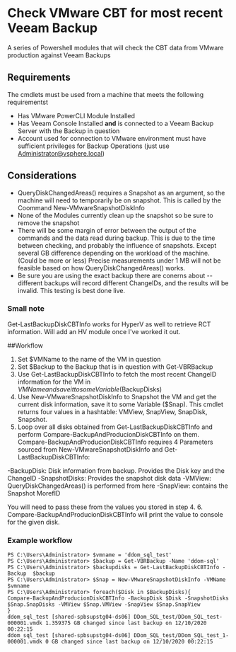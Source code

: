 # Check VMware CBT for most recent Veeam Backup

A series of Powershell modules that will check the CBT data from VMware production against Veeam Backups

## Requirements

The cmdlets must be used from a machine that meets the following requirementst

- Has VMware PowerCLI Module Installed
- Has Veeam Console Installed __and__ is connected to a Veeam Backup Server with the Backup in question
- Account used for connection  to VMware environment must have sufficient privileges for Backup Operations (just use Administrator@vsphere.local)

## Considerations

- QueryDiskChangedAreas() requires a Snapshot as an argument, so the machine will need to temporarily be on snapshot. This is called by the Coommand New-VMwareSnapshotDiskInfo
- None of the Modules currently clean up the snapshot so be sure to remove the snapshot
- There will be some margin of error between the output of the commands and the data read during backup. This is due to the time between checking, and probably the influence of snapshots. Except several GB difference depending on the workload of the machine. (Could be more or less) Precise measurements under 1 MB will not be feasible based on how QueryDiskChangedAreas() works.
- Be sure you are using the exact backup there are conerns about -- different backups will record different ChangeIDs, and the results will be invalid. This testing is best done live.

### Small note

Get-LastBackupDiskCBTInfo works for HyperV as well to retrieve RCT information. Will add an HV module once I've worked it out. 


##Workflow

1. Set $VMName to the name of the VM in question
2. Set $Backup to the Backup that is in question with Get-VBRBackup
3. Use Get-LastBackupDiskCBTInfo to fetch the most recent ChangeID information for the VM in $VMName and save it to some Variable ($BackupDisks)
4. Use New-VMwareSnapshotDiskInfo to Snapshot the VM and get the current disk information, save it to some Variable ($Snap). This cmdlet returns four values in a hashtable: VMView, SnapView, SnapDisk, Snapshot.
5. Loop over all disks obtained from Get-LastBackupDiskCBTInfo and perform Compare-BackupAndProducionDiskCBTInfo on them. Compare-BackupAndProducionDiskCBTInfo requires 4 Parameters sourced from New-VMwareSnapshotDiskInfo and Get-LastBackupDiskCBTInfo:

-BackupDisk: Disk information from backup. Provides the Disk key and the ChangeID
-SnapshotDisks: Provides the snapshot disk data
-VMView: QueryDiskChangedAreas() is performed from here
-SnapView: contains the Snapshot MorefID

You will need to pass these from the values you stored in step 4.
6. Compare-BackupAndProducionDiskCBTInfo will print the value to console for the given disk.

### Example workflow

```
PS C:\Users\Administrator> $vmname = 'ddom_sql_test'
PS C:\Users\Administrator> $backup = Get-VBRBackup -Name 'ddom-sql'
PS C:\Users\Administrator> $backupdisks = Get-LastBackupDiskCBTInfo -Backup  $backup
PS C:\Users\Administrator> $Snap = New-VMwareSnapshotDiskInfo -VMName $vmname
PS C:\Users\Administrator> foreach($Disk in $BackupDisks){
Compare-BackupAndProducionDiskCBTInfo -BackupDisk $Disk -SnapshotDisks $Snap.SnapDisks -VMView $Snap.VMView -SnapView $Snap.SnapView
}
ddom_sql_test [shared-spbsupstg04-ds06] DDom_SQL_test/DDom_SQL_test-000001.vmdk 1.359375 GB changed since last backup on 12/10/2020 00:22:15
ddom_sql_test [shared-spbsupstg04-ds06] DDom_SQL_test/DDom_SQL_test_1-000001.vmdk 0 GB changed since last backup on 12/10/2020 00:22:15
```
